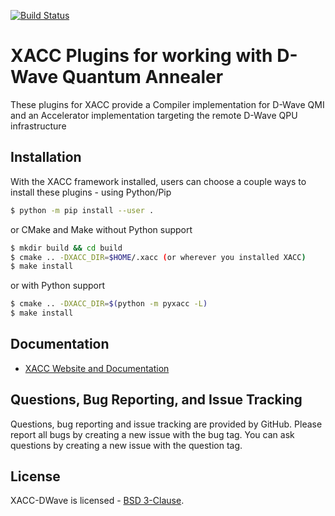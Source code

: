 [![Build Status](http://ci.eclipse.org/xacc/buildStatus/icon?job=xacc-dwave-ci)](http://ci.eclipse.org/xacc/job/xacc-dwave-ci/)

# XACC Plugins for working with D-Wave Quantum Annealer
These plugins for XACC provide a Compiler implementation for D-Wave QMI and an Accelerator implementation targeting the remote D-Wave QPU infrastructure

Installation
------------
With the XACC framework installed, users can choose a couple ways to install these plugins - using Python/Pip
```bash
$ python -m pip install --user .
```
or CMake and Make without Python support
```bash
$ mkdir build && cd build
$ cmake .. -DXACC_DIR=$HOME/.xacc (or wherever you installed XACC)
$ make install 
```
or with Python support
```bash
$ cmake .. -DXACC_DIR=$(python -m pyxacc -L)
$ make install
```

Documentation
-------------

* [XACC Website and Documentation ](https://xacc.readthedocs.io)

Questions, Bug Reporting, and Issue Tracking
--------------------------------------------

Questions, bug reporting and issue tracking are provided by GitHub. Please
report all bugs by creating a new issue with the bug tag. You can ask
questions by creating a new issue with the question tag.

License
-------

XACC-DWave is licensed - [BSD 3-Clause](LICENSE).
